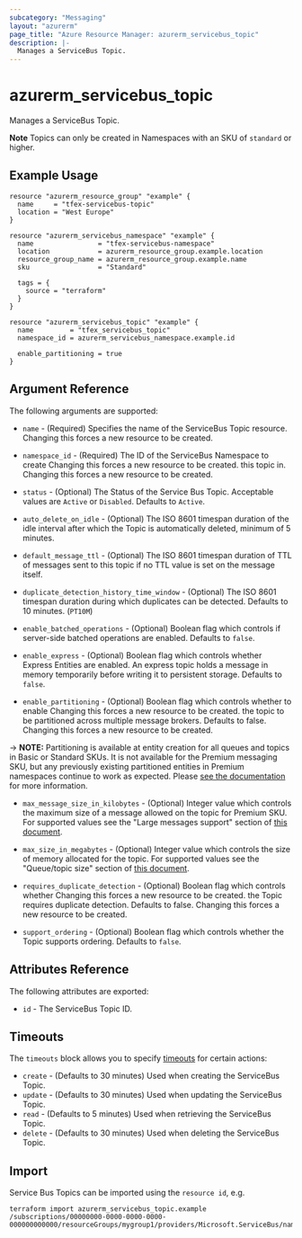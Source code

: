 ```yaml
---
subcategory: "Messaging"
layout: "azurerm"
page_title: "Azure Resource Manager: azurerm_servicebus_topic"
description: |-
  Manages a ServiceBus Topic.
---
```


# azurerm_servicebus_topic

Manages a ServiceBus Topic.

**Note** Topics can only be created in Namespaces with an SKU of `standard` or higher.

## Example Usage

```hcl
resource "azurerm_resource_group" "example" {
  name     = "tfex-servicebus-topic"
  location = "West Europe"
}

resource "azurerm_servicebus_namespace" "example" {
  name                = "tfex-servicebus-namespace"
  location            = azurerm_resource_group.example.location
  resource_group_name = azurerm_resource_group.example.name
  sku                 = "Standard"

  tags = {
    source = "terraform"
  }
}

resource "azurerm_servicebus_topic" "example" {
  name         = "tfex_servicebus_topic"
  namespace_id = azurerm_servicebus_namespace.example.id

  enable_partitioning = true
}
```

## Argument Reference

The following arguments are supported:

* `name` - (Required) Specifies the name of the ServiceBus Topic resource. Changing this forces a new resource to be created.

* `namespace_id` - (Required) The ID of the ServiceBus Namespace to create Changing this forces a new resource to be created.
    this topic in. Changing this forces a new resource to be created.

* `status` - (Optional) The Status of the Service Bus Topic. Acceptable values are `Active` or `Disabled`. Defaults to `Active`.

* `auto_delete_on_idle` - (Optional) The ISO 8601 timespan duration of the idle interval after which the Topic is automatically deleted, minimum of 5 minutes.

* `default_message_ttl` - (Optional) The ISO 8601 timespan duration of TTL of messages sent to this topic if no TTL value is set on the message itself.

* `duplicate_detection_history_time_window` - (Optional) The ISO 8601 timespan duration during which duplicates can be detected. Defaults to 10 minutes. (`PT10M`)

* `enable_batched_operations` - (Optional) Boolean flag which controls if server-side batched operations are enabled. Defaults to `false`.

* `enable_express` - (Optional) Boolean flag which controls whether Express Entities are enabled. An express topic holds a message in memory temporarily before writing it to persistent storage. Defaults to `false`.

* `enable_partitioning` - (Optional) Boolean flag which controls whether to enable Changing this forces a new resource to be created.
    the topic to be partitioned across multiple message brokers. Defaults to false.
    Changing this forces a new resource to be created.

-> **NOTE:** Partitioning is available at entity creation for all queues and topics in Basic or Standard SKUs. It is not available for the Premium messaging SKU, but any previously existing partitioned entities in Premium namespaces continue to work as expected. Please [see the documentation](https://docs.microsoft.com/azure/service-bus-messaging/service-bus-partitioning) for more information.

* `max_message_size_in_kilobytes` - (Optional) Integer value which controls the maximum size of a message allowed on the topic for Premium SKU. For supported values see the "Large messages support" section of [this document](https://docs.microsoft.com/azure/service-bus-messaging/service-bus-premium-messaging#large-messages-support-preview).

* `max_size_in_megabytes` - (Optional) Integer value which controls the size of memory allocated for the topic. For supported values see the "Queue/topic size" section of [this document](https://docs.microsoft.com/azure/service-bus-messaging/service-bus-quotas).

* `requires_duplicate_detection` - (Optional) Boolean flag which controls whether Changing this forces a new resource to be created.
    the Topic requires duplicate detection. Defaults to false. Changing this forces
    a new resource to be created.

* `support_ordering` - (Optional) Boolean flag which controls whether the Topic supports ordering. Defaults to `false`.

## Attributes Reference

The following attributes are exported:

* `id` - The ServiceBus Topic ID.

## Timeouts

The `timeouts` block allows you to specify [timeouts](https://www.terraform.io/language/resources/syntax#operation-timeouts) for certain actions:

* `create` - (Defaults to 30 minutes) Used when creating the ServiceBus Topic.
* `update` - (Defaults to 30 minutes) Used when updating the ServiceBus Topic.
* `read` - (Defaults to 5 minutes) Used when retrieving the ServiceBus Topic.
* `delete` - (Defaults to 30 minutes) Used when deleting the ServiceBus Topic.

## Import

Service Bus Topics can be imported using the `resource id`, e.g.

```shell
terraform import azurerm_servicebus_topic.example /subscriptions/00000000-0000-0000-0000-000000000000/resourceGroups/mygroup1/providers/Microsoft.ServiceBus/namespaces/sbns1/topics/sntopic1
```
